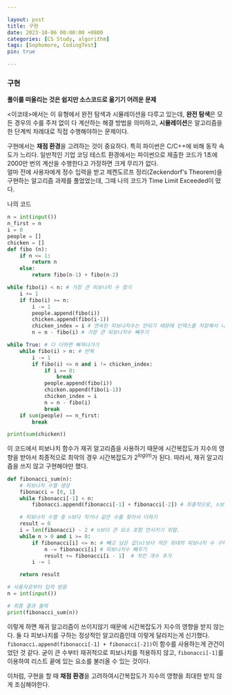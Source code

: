 ```yaml
---

layout: post
title: 구현
date: 2023-10-06 00:00:00 +0800
categories: [CS Study, algorithm]
tags: [Sophomore, CodingTest]
pin: true

---
```


### 구현

**풀이를 떠올리는 것은 쉽지만 소스코드로 옮기기 어려운 문제**  

<이코테>에서는 이 유형에서 완전 탐색과 시뮬레이션을 다루고 있는데, **완전 탐색**은 모든 경우의 수를 주저 없이 다 계산하는 해결 방법을 의미하고, **시뮬레이션**은 알고리즘을 한 단계씩 차례대로 직접 수행해야하는 문제이다.  

구현에서는 **채점 환경**을 고려하는 것이 중요하다. 특히 파이썬은 C/C++에 비해 동작 속도가 느리다. 일반적인 기업 코딩 테스트 환경에서는 파이썬으로 제출한 코드가 1초에 2000만 번의 계산을 수행한다고 가정하면 크게 무리가 없다.  
얼마 전에 사용자에게 정수 입력을 받고 제켄도르프 정리(Zeckendorf's Theorem)을 구현하는 알고리즘 과제를 풀었었는데, 그때 나의 코드가 Time Limit Exceeded이 떴다.  
  
나의 코드
```python
n = int(input())
n_first = n
i = 0
people = []
chicken = []
def fibo (n):
    if n <= 1:
        return n
    else:
        return fibo(n-1) + fibo(n-2)

while fibo(i) < n: # 가장 큰 피보나치 수 찾기
    i += 1
    if fibo(i) >= n:
        i -= 1
        people.append(fibo(i))
        chicken.append(fibo(i-1))
        chicken_index = i # 연속된 피보나치수는 안되기 때문에 인덱스를 저장해서 나중에 비교
        n = n - fibo(i) # 가장 큰 피보나치수 빼주기

while True: # 다 더하면 빠져나가기
    while fibo(i) > n: # 반복
        i -= 1
        if fibo(i) <= n and i != chicken_index:
            if i == 0:
                break
            people.append(fibo(i))
            chicken.append(fibo(i-1))
            chicken_index = i
            n = n - fibo(i)
            break
    if sum(people) == n_first:
        break

print(sum(chicken))
  ```  
  이 코드에서 피보나치 함수가 재귀 알고리즘을 사용하기 때문에 시간복잡도가 지수의 영향을 받아서 최종적으로 최악의 경우 시간복잡도가 $2^{log(n)}$가 된다. 따라서, 재귀 알고리즘을 쓰지 않고 구현해야만 했다.

```python
def fibonacci_sum(n):
    # 피보나치 수열 생성
    fibonacci = [0, 1]
    while fibonacci[-1] < n:
        fibonacci.append(fibonacci[-1] + fibonacci[-2]) # 최종적으로, n보다 큰 요소가 마지막에 들어감.

    # 피보나치 수열 중 n보다 작거나 같은 수를 찾아서 더하기
    result = 0
    i = len(fibonacci) - 2 # n보다 큰 요소 포함 안시키기 위함.
    while n > 0 and i >= 0:
        if fibonacci[i] <= n: # 빼고 남은 값(n)보다 작은 최대의 피보나치 수 구하기
            n -= fibonacci[i] # 피보나치수 빼주기
            result += fibonacci[i - 1]  # 치킨 개수 추가
        i -= 1

    return result

# 사용자로부터 입력 받음
n = int(input())

# 최종 결과 출력
print(fibonacci_sum(n))
```  
이렇게 하면 재귀 알고리즘이 쓰이지않기 때문에 시간복잡도가 지수의 영향을 받지 않는다. 둘 다 피보나치를 구하는 정상적인 알고리즘인데 이렇게 달라지는게 신기했다. `fibonacci.append(fibonacci[-1] + fibonacci[-2])`이 함수를 사용하는게 관건이었던 것 같다. 굳이 큰 수부터 재귀적으로 피보나치를 적용하지 않고, `fibonacci[-1]`를 이용하여 리스트 끝에 있는 요소를 불러올 수 있는 것이다.  
  
이처럼, 구현을 할 때 **채점 환경**을 고려하여시간복잡도가 지수의 영향을 최대한 받지 않게 조심해야한다.
